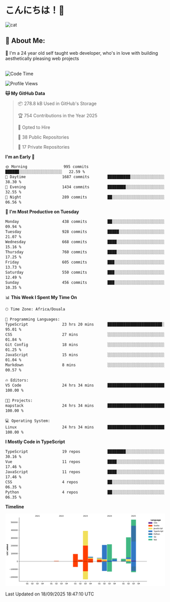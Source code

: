 

# こんにちは！🙂  
![cat](https://github.com/michaelnji/michaelnji/assets/73862378/606e99e9-2c18-4853-8722-991e4af8eae6)

## 💫 About Me:
🙂 I'm a 24 year old self taught web developer, who's in love with building aesthetically pleasing web projects <br><br>

<!--START_SECTION:waka-->
![Code Time](http://img.shields.io/badge/Code%20Time-1%2C409%20hrs%203%20mins-blue)

![Profile Views](http://img.shields.io/badge/Profile%20Views-0-blue)

**🐱 My GitHub Data** 

> 📦 278.8 kB Used in GitHub's Storage 
 > 
> 🏆 754 Contributions in the Year 2025
 > 
> 💼 Opted to Hire
 > 
> 📜 38 Public Repositories 
 > 
> 🔑 17 Private Repositories 
 > 
**I'm an Early 🐤** 

```text
🌞 Morning                995 commits         ██████░░░░░░░░░░░░░░░░░░░   22.59 % 
🌆 Daytime                1687 commits        ██████████░░░░░░░░░░░░░░░   38.30 % 
🌃 Evening                1434 commits        ████████░░░░░░░░░░░░░░░░░   32.55 % 
🌙 Night                  289 commits         ██░░░░░░░░░░░░░░░░░░░░░░░   06.56 % 
```
📅 **I'm Most Productive on Tuesday** 

```text
Monday                   438 commits         ██░░░░░░░░░░░░░░░░░░░░░░░   09.94 % 
Tuesday                  928 commits         █████░░░░░░░░░░░░░░░░░░░░   21.07 % 
Wednesday                668 commits         ████░░░░░░░░░░░░░░░░░░░░░   15.16 % 
Thursday                 760 commits         ████░░░░░░░░░░░░░░░░░░░░░   17.25 % 
Friday                   605 commits         ███░░░░░░░░░░░░░░░░░░░░░░   13.73 % 
Saturday                 550 commits         ███░░░░░░░░░░░░░░░░░░░░░░   12.49 % 
Sunday                   456 commits         ███░░░░░░░░░░░░░░░░░░░░░░   10.35 % 
```


📊 **This Week I Spent My Time On** 

```text
🕑︎ Time Zone: Africa/Douala

💬 Programming Languages: 
TypeScript               23 hrs 20 mins      ████████████████████████░   95.01 % 
CSS                      27 mins             ░░░░░░░░░░░░░░░░░░░░░░░░░   01.84 % 
Git Config               18 mins             ░░░░░░░░░░░░░░░░░░░░░░░░░   01.25 % 
JavaScript               15 mins             ░░░░░░░░░░░░░░░░░░░░░░░░░   01.04 % 
Markdown                 8 mins              ░░░░░░░░░░░░░░░░░░░░░░░░░   00.57 % 

🔥 Editors: 
VS Code                  24 hrs 34 mins      █████████████████████████   100.00 % 

🐱‍💻 Projects: 
mapstack                 24 hrs 34 mins      █████████████████████████   100.00 % 

💻 Operating System: 
Linux                    24 hrs 34 mins      █████████████████████████   100.00 % 
```

**I Mostly Code in TypeScript** 

```text
TypeScript               19 repos            ████████░░░░░░░░░░░░░░░░░   30.16 % 
Vue                      11 repos            ████░░░░░░░░░░░░░░░░░░░░░   17.46 % 
JavaScript               11 repos            ████░░░░░░░░░░░░░░░░░░░░░   17.46 % 
CSS                      4 repos             ██░░░░░░░░░░░░░░░░░░░░░░░   06.35 % 
Python                   4 repos             ██░░░░░░░░░░░░░░░░░░░░░░░   06.35 % 
```



**Timeline**

![Lines of Code chart](https://raw.githubusercontent.com/michaelnji/michaelnji/main/assets/bar_graph.png)


 Last Updated on 18/09/2025 18:47:10 UTC
<!--END_SECTION:waka-->
